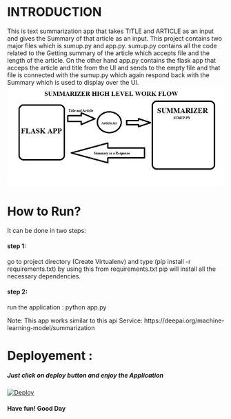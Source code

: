 <h1>INTRODUCTION</h1>
This is text summarization app that takes TITLE and ARTICLE as an input and gives the Summary of that article as an input. This project contains two major files which is sumup.py and app.py. sumup.py contains all the code related to the Getting summary of the article which accepts file and the length of the article. On the other hand app.py contains the flask app that acceps the article and title from the UI and sends to the empty file and that file is connected with the sumup.py which again respond back with the Summary which is used to display over the UI.
<img src="./WorkFlow.png" /> 

<h1>How to Run?</h1>
It can be done in two steps:
<h4>step 1:</h4> go to project directory (Create Virtualenv) and type (pip install -r requirements.txt) by using this from requirements.txt pip will install all the necessary dependencies.
<h4>step 2:</h4> run the application : python app.py


<p>Note: This app works similar to this api Service: https://deepai.org/machine-learning-model/summarization

<h1>Deployement :</h1>
<h5>Just click on deploy button and enjoy the Application</h5>
<a href="https://heroku.com/deploy?template=https://github.com/dinky19/textsum.git">
  <img src="https://www.herokucdn.com/deploy/button.svg" alt="Deploy">
</a>
<h4>Have fun! Good Day</h4> 
